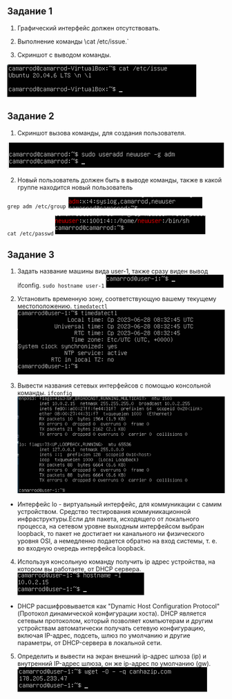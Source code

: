 ## Задание 1

1.  Графический интерфейс должен отсутствовать.

2.  Выполнение команды \cat /etc/issue.`

3.  Скриншот с выводом команды.

![task_1](./images/task_1/image1.PNG)

## Задание 2

1.  Скриншот вызова команды, для создания пользователя.

![task_2](./images/task_2/image_1.PNG)

2.  Новый пользователь должен быть в выводе команды, также в какой группе находится новый пользователь

`grep adm /etc/group`
![task_2](./images/task_2/image_2.PNG)

`cat /etc/passwd`
![task_2](./images/task_2/image_3.PNG)

## Задание 3

1. Задать название машины вида user-1, также сразу виден вывод ifconfig.
   `sudo hostname user-1`
   ![task_3](./images/task_3/image0.PNG)

2. Установить временную зону, соответствующую вашему текущему местоположению.
   `timedatectl`
   ![task_3](./images/task_3/image2.PNG)

3. Вывести названия сетевых интерфейсов с помощью консольной команды.
   `ifconfig`
   ![task_3](./images/task_3/image3.PNG)

- Интерфейс lo - виртуальный интерфейс, для коммуникации с самим устройством. Cредство тестирования коммуникационной инфраструктуры.Если для пакета, исходящего от локального процесса, на сетевом уровне выходным интерфейсом выбран loopback, то пакет не достигает ни канального ни физического уровня OSI, а немедленно подается обратно на вход системы, т. е. во входную очередь интерфейса loopback.

4.  Используя консольную команду получить ip адрес устройства, на котором вы работаете, от DHCP сервера.
    ![task_3](./images/task_3/image4.PNG)

- DHCP расшифровывается как "Dynamic Host Configuration Protocol" (Протокол динамической конфигурации хоста). DHCP является сетевым протоколом, который позволяет компьютерам и другим устройствам автоматически получать сетевую конфигурацию, включая IP-адрес, подсеть, шлюз по умолчанию и другие параметры, от DHCP-сервера в локальной сети.

5.  Определить и вывести на экран внешний ip-адрес шлюза (ip) и внутренний IP-адрес шлюза, он же ip-адрес по умолчанию (gw).
    ![task_3](./images/task_3/image5.PNG)
